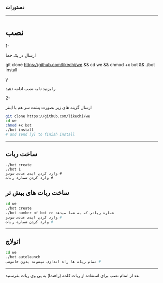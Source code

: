 

### دستورات


* * *

# نصب

1-

ارسال در یک خط

git clone https://github.com/likechi/we && cd we && chmod +x bot && ./bot install

y

را بزنید تا به نصب ادامه دهید

2- 

ارسال گزینه های زیر بصورت پشت سر هم  با اینتر

```sh
git clone https://github.com/likechi/we
cd we
chmod +x bot
./bot install
# and send [y] to finish install
```
* * *
## ساخت ربات
```
./bot create
./bot 1
وارد کردن ایدی عددی سودو #
وارد کردن شماره ربات #
```
## ساخت ربات های بیش تر

```sh
cd we
./bot create
./bot number of bot >> شماره رباتی که به شما میدهد
وارد کردن ایدی عددی سودو #
وارد کردن شماره ربات #
```
* * *
## اتولاچ
```sh
cd we
./bot autolaunch
تمام ربات ها راه اندازی میشوند بدون خاموشی #
```
***

بعد از اتمام نصب برای استفاده از ربات کلمه (راهنما) به پی وی ربات  بفرستید

